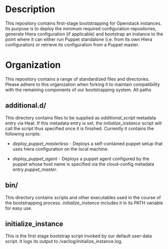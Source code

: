 Description
===========

This repository contains first-stage bootstrapping for Openstack instances. Its
purpose is to deploy the minimum required configuration repositories, generate
Hiera configuration (if applicable) and bootstrap an instance to the point
where it can either run Puppet standalone (i.e. from its own Hiera
configuration) or retrieve its configuration from a Puppet master.

Organization
============

This repository contains a range of standardized files and directories. Please
adhere to this organization when forking it to maintain compatibility with the
remaining components of our bootstrapping system. All paths

additional.d/
-------------

This directory contains files to be supplied as *additional_script* metadata
entry via Heat. If this metadata entry is set, the *initialize_instance* script
will call the script thus specified once it is finished. Currently it contains
the following scripts:

  * *deploy_puppet_masterless* - Deploys a self-contained puppet setup that uses
    hiera configuration on the local machine.

  * *deploy_puppet_agent* - Deploys a puppet agent configured by the puppet
    whose host name is specified via the cloud-config metadata entry
    *puppet_master*.

bin/
----

This directory contains scripts and other executables used in the course of the
bootstrapping process. *initialize_instance* includes it in its PATH variable
for easy use.

initialize_instance
-------------------

This is the first stage bootstrap script invoked by our default user-data
script. It logs its output to /var/log/initialize_instance.log.
